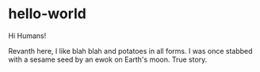# hello-world

Hi Humans!

Revanth here, I like blah blah and potatoes in all forms.
I was once stabbed with a sesame seed by an ewok on Earth's moon. True story.
